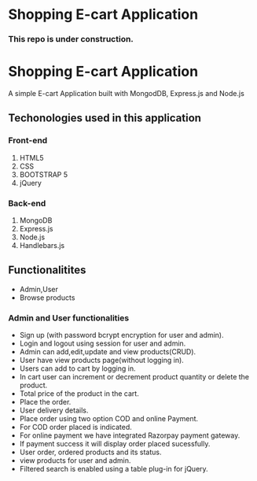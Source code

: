# Shopping E-cart Application

### This repo is under construction.

# Shopping E-cart Application

A simple E-cart Application built with MongodDB, Express.js and Node.js

## Techonologies used in this application

### Front-end

1. HTML5
2. CSS
3. BOOTSTRAP 5
4. jQuery

### Back-end

1. MongoDB
2. Express.js
3. Node.js
4. Handlebars.js

## Functionalitites

- Admin,User
- Browse products

### Admin and User functionalities

- Sign up (with password bcrypt encryption for user and admin).
- Login and logout using session for user and admin.
- Admin can add,edit,update and view products(CRUD).
- User have view products page(without logging in). 
- Users can add to cart by logging in.
- In cart user can increment or decrement product quantity or delete the product.
- Total price of the product in the cart.
- Place the order.
- User delivery details.
- Place order using two option COD and online Payment.
- For COD order placed is indicated.
- For online payment we have integrated Razorpay payment gateway.
- If payment success it will display order placed sucessfully.
- User order, ordered products and its status.
- view products for user and admin.
- Filtered search is enabled using a table plug-in for jQuery.
